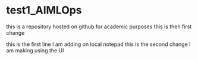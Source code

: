 # test1_AIMLOps
this is a repository hosted on github for academic purposes
this is theh first change

this is the first line I am adding on local notepad
this is the second change I am making using the UI
